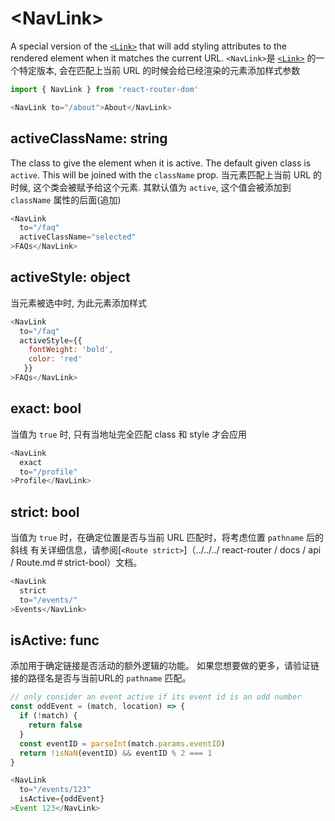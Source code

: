 # &lt;NavLink>

A special version of the [`<Link>`](Link.md) that will add styling attributes to the rendered element when it matches the current URL.
`<NavLink>`是  [`<Link>`](Link.md) 的一个特定版本, 会在匹配上当前 URL 的时候会给已经渲染的元素添加样式参数 

```js
import { NavLink } from 'react-router-dom'

<NavLink to="/about">About</NavLink>
```

## activeClassName: string

The class to give the element when it is active. The default given class is `active`. This will be joined with the `className` prop.
当元素匹配上当前 URL 的时候, 这个类会被赋予给这个元素. 其默认值为 `active`, 这个值会被添加到 `className` 属性的后面(追加)

```js
<NavLink
  to="/faq"
  activeClassName="selected"
>FAQs</NavLink>
```

## activeStyle: object

当元素被选中时, 为此元素添加样式

```js
<NavLink
  to="/faq"
  activeStyle={{
    fontWeight: 'bold',
    color: 'red'
   }}
>FAQs</NavLink>
```

## exact: bool

当值为 `true` 时, 只有当地址完全匹配 class 和 style 才会应用

```js
<NavLink
  exact
  to="/profile"
>Profile</NavLink>
```

## strict: bool

当值为 `true` 时，在确定位置是否与当前 URL 匹配时，将考虑位置 `pathname` 后的斜线 有关详细信息，请参阅[`<Route strict>`]（../../../ react-router / docs / api / Route.md＃strict-bool）文档。

```js
<NavLink
  strict
  to="/events/"
>Events</NavLink>
```

## isActive: func

添加用于确定链接是否活动的额外逻辑的功能。 如果您想要做的更多，请验证链接的路径名是否与当前URL的 `pathname` 匹配。

```js
// only consider an event active if its event id is an odd number
const oddEvent = (match, location) => {
  if (!match) {
    return false
  }
  const eventID = parseInt(match.params.eventID)
  return !isNaN(eventID) && eventID % 2 === 1
}

<NavLink
  to="/events/123"
  isActive={oddEvent}
>Event 123</NavLink>
```
